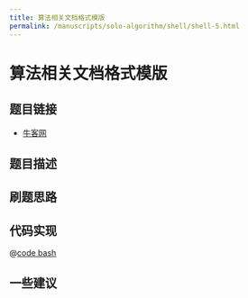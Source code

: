 ```yaml
---
title: 算法相关文档格式模版
permalink: /manuscripts/solo-algorithm/shell/shell-5.html
---
```

# 算法相关文档格式模版

## 题目链接

- [牛客网]()

## 题目描述

## 刷题思路

## 代码实现

@[code bash](@code/algorithm/shell/shell-5.sh)

## 一些建议
